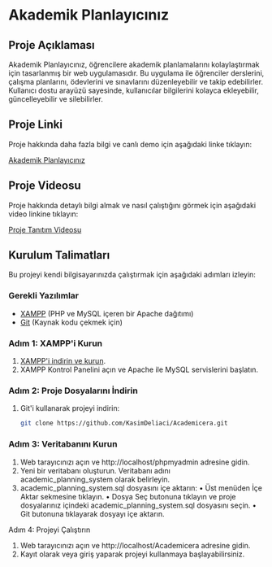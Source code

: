 # Akademik Planlayıcınız

## Proje Açıklaması

Akademik Planlayıcınız, öğrencilere akademik planlamalarını kolaylaştırmak için tasarlanmış bir web uygulamasıdır. Bu uygulama ile öğrenciler derslerini, çalışma planlarını, ödevlerini ve sınavlarını düzenleyebilir ve takip edebilirler. Kullanıcı dostu arayüzü sayesinde, kullanıcılar bilgilerini kolayca ekleyebilir, güncelleyebilir ve silebilirler.

## Proje Linki

Proje hakkında daha fazla bilgi ve canlı demo için aşağıdaki linke tıklayın:

[Akademik Planlayıcınız](http://95.130.171.20/~st21360859021)

## Proje Videosu

Proje hakkında detaylı bilgi almak ve nasıl çalıştığını görmek için aşağıdaki video linkine tıklayın:

[Proje Tanıtım Videosu](https://youtu.be/kcGOa2BiukY)

## Kurulum Talimatları

Bu projeyi kendi bilgisayarınızda çalıştırmak için aşağıdaki adımları izleyin:

### Gerekli Yazılımlar

- [XAMPP](https://www.apachefriends.org/index.html) (PHP ve MySQL içeren bir Apache dağıtımı)
- [Git](https://git-scm.com/) (Kaynak kodu çekmek için)

### Adım 1: XAMPP'i Kurun

1. [XAMPP'i indirin ve kurun](https://www.apachefriends.org/index.html).
2. XAMPP Kontrol Panelini açın ve Apache ile MySQL servislerini başlatın.
   
### Adım 2: Proje Dosyalarını İndirin

1. Git'i kullanarak projeyi indirin:
   ```bash
   git clone https://github.com/KasimDeliaci/Academicera.git
### Adım 3: Veritabanını Kurun

1.	Web tarayıcınızı açın ve http://localhost/phpmyadmin adresine gidin.
2.	Yeni bir veritabanı oluşturun. Veritabanı adını academic_planning_system olarak belirleyin.
3.	academic_planning_system.sql dosyasını içe aktarın:
•	Üst menüden İçe Aktar sekmesine tıklayın.
•	Dosya Seç butonuna tıklayın ve proje dosyalarınız içindeki academic_planning_system.sql dosyasını seçin.
•	Git butonuna tıklayarak dosyayı içe aktarın.

Adım 4: Projeyi Çalıştırın


1.	Web tarayıcınızı açın ve http://localhost/Academicera adresine gidin.
2.	Kayıt olarak veya giriş yaparak projeyi kullanmaya başlayabilirsiniz.

